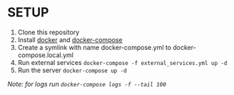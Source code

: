 # SETUP

1. Clone this repository
2. Install [docker](https://get.docker.com/) and [docker-compose](https://docs.docker.com/compose/install/)
3. Create a symlink with name docker-compose.yml to docker-compose.local.yml
4. Run external services `docker-compose -f external_services.yml up -d`
5. Run the server `docker-compose up -d`

*Note: for logs run `docker-compose logs -f --tail 100`*

